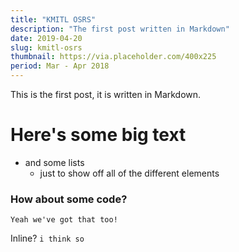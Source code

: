 ```yaml
---
title: "KMITL OSRS"
description: "The first post written in Markdown"
date: 2019-04-20
slug: kmitl-osrs
thumbnail: https://via.placeholder.com/400x225
period: Mar - Apr 2018
---
```


This is the first post, it is written in Markdown.

# Here's some big text

- and some lists 
    - just to show off all of the different elements 

### How about some code?

``` 
Yeah we've got that too!
```

Inline? ```i think so```

